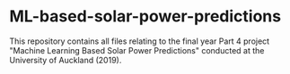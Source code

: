 # ML-based-solar-power-predictions
This repository contains all files relating to the final year Part 4 project "Machine Learning Based Solar Power Predictions" conducted at the University of Auckland (2019).
